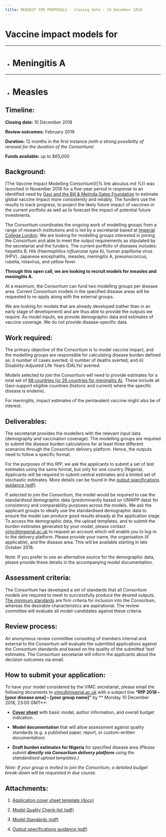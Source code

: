 ```yaml
---
title: REQUEST FOR PROPOSALS - closing date - 10 December 2018
---
```


# Vaccine impact models for  

---

*  # Meningitis A   

---

*  # Measles



## Timeline:



**Closing date:**   10 December 2018 

**Review outcomes:** February 2019    

**Duration:** 12 months in the first instance _(with a strong possibility of renewal for the duration of the Consortium)_     

**Funds available:** up to $65,000 



## Background:



[The Vaccine Impact Modelling Consortium]({% link aboutus.md %}) was launched in November 2016 for a five-year period in response to an identified need by [Gavi and the Bill & Melinda Gates Foundation](/partners/#funders) to estimate global vaccine impact more consistently and reliably. The funders use the results to track progress, to project the likely future impact of vaccines in the current portfolio as well as to forecast the impact of potential future investments.



The Consortium coordinates the ongoing work of modelling groups from a range of research institutions and is led by a secretariat based at [Imperial College London](https://www.imperial.ac.uk/school-public-health/infectious-disease-epidemiology/). We are looking for modelling groups interested in joining the Consortium and able to meet the output requirements as stipulated by the secretariat and the funders. The current portfolio of diseases includes: hepatitis B, Hib (_Haemophilus influenzae type b_), human papilloma virus (HPV), Japanese encephalitis, measles, meningitis A, pneumococcus, rubella, rotavirus, and yellow fever.



**Through this open call, we are looking to recruit models for measles and meningitis A.**

At a maximum, the Consortium can fund two modelling groups per disease area. Current Consortium models in the specified disease areas will be requested to re-apply along with the external groups.

We are looking for models that are already developed (rather than in an early stage of development) and are thus able to provide the outputs we require. As model inputs, we provide demographic data and estimates of vaccine coverage. We do not provide disease-specific data.



## Work required:



The primary objective of the Consortium is to model vaccine impact, and the modelling groups are responsible for calculating disease burden defined as: i) number of cases averted; ii) number of deaths averted; and iii) Disability-Adjusted Life Years (DALYs) averted.



Models selected to join the Consortium will need to provide estimates for a total set of [98 countries (or 26 countries for meningitis A)](/resources/VIMC_countries_201810.xlsx). These include all Gavi-support eligible countries (historic and current) where the specific disease is endemic.

For meningitis, impact estimates of the pentavalent vaccine might also be of interest.   



## Deliverables:



The secretariat provides the modellers with the relevant input data (demography and vaccination coverage). The modelling groups are required to submit the disease burden calculations for at least three different scenarios through the Consortium delivery platform. Hence, the outputs need to follow a specific format. 

For the purposes of this RfP, we ask the applicants to submit a set of test estimates using the same format, but only for one country (Nigeria). Applicants will be required to submit central estimates and a limited set of stochastic estimates. More details can be found in the [output specifications guidance (pdf)](/resources/VIMC_output_specifications_guidance_201810.pdf).



If selected to join the Consortium, the model would be required to use the standardised demographic data (predominantly based on UNWPP data) for consistency and comparability purposes across the models. We ask the applicant groups to ideally use the standardised demographic data to ensure the model can produce good results already at the application stage. To access the demographic data, the upload templates, and to submit the burden estimates generated by your model, please contact vimc@imperial.ac.uk to request an account which will enable you to log-in to the delivery platform. Please provide your name, the organisation (if applicable), and the disease area. This will be available starting in late October 2018.



Note: If you prefer to use an alternative source for the demographic data, please provide these details in the accompanying model documentation.



## Assessment criteria:   



The Consortium has developed a set of standards that all Consortium models are required to meet to successfully produce the desired outputs. [The minimum standards](/resources/VIMC_model_standards_201810.pdf) are firm criteria for inclusion into the Consortium, whereas the desirable characteristics are aspirational. The review committee will evaluate all model-candidates against these criteria. 



## Review process:    



An anonymous review committee consisting of members internal and external to the Consortium will evaluate the submitted applications against the Consortium standards and based on the quality of the submitted ‘test’ estimates. The Consortium secretariat will inform the applicants about the decision outcomes via email. 



## How to submit your application:    

 

To have your model considered by the VIMC secretariat, please email the following documents to <a href="mailto:vimc@imperial.ac.uk">vimc@imperial.ac.uk</a> with a subject line **“RfP 2018 – [your disease area] – [your group name]”** by ** Monday 10 December 2018, 23:00 GMT**:



- [**Cover sheet**](/resources/1_VIMC_applicant_cover_sheet_201804.docx) with basic model, author information, and overall budget indication.     

- **Model documentation** that will allow assessment against quality standards (e.g. a published paper, report, or custom-written documentation)    

- **Draft burden estimates for Nigeria** for specified disease area *(Please submit **directly via Consortium delivery platform** using the standardised upload templates.)*        



_Note: If your group is invited to join the Consortium, a detailed budget break-down will be requested in due course._



## Attachments:   



1.	 [Application cover sheet template (docx)](/resources/1_VIMC_applicant_cover_sheet_201804.docx)

2.  [Model Quality Check-list (pdf)](/resources/VIMC_RfP_model_quality_checklist_201810.pdf)

3.  [Model Standards (pdf)](/resources/VIMC_model_standards_201810.pdf)

4.  [Output specifications guidance (pdf)](/resources/VIMC_output_specifications_guidance_201810.pdf)
